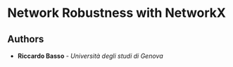 # Network Robustness with NetworkX

## Authors

* **Riccardo Basso** - *Università degli studi di Genova*
